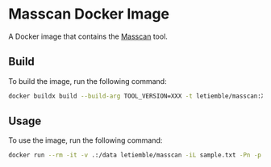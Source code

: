 # Masscan Docker Image

A Docker image that contains the [Masscan](https://github.com/robertdavidgraham/masscan) tool.

## Build

To build the image, run the following command:

```bash
docker buildx build --build-arg TOOL_VERSION=XXX -t letiemble/masscan:XXX -t letiemble/masscan:latest .
```

## Usage

To use the image, run the following command:

```bash
docker run --rm -it -v .:/data letiemble/masscan -iL sample.txt -Pn -p 22,23,80,443 --output-format json --output-filename output.json
```
